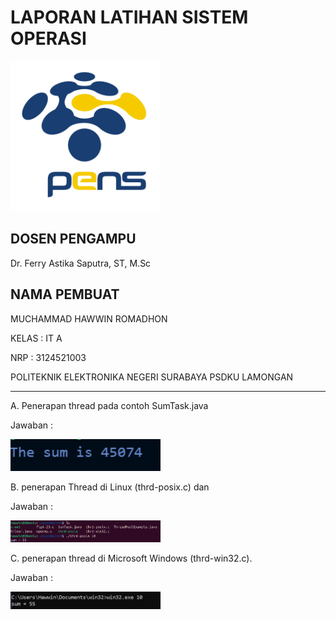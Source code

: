 # LAPORAN LATIHAN SISTEM OPERASI

<img src="pngegg.png" width="240">


## DOSEN PENGAMPU
Dr. Ferry Astika Saputra, ST, M.Sc

## NAMA PEMBUAT
MUCHAMMAD HAWWIN ROMADHON

KELAS : IT A

NRP : 3124521003

POLITEKNIK ELEKTRONIKA NEGERI SURABAYA PSDKU LAMONGAN

---

A. Penerapan thread pada contoh SumTask.java 

Jawaban :

<img src="sumtaskjava.png" width="240">

B. penerapan Thread di Linux (thrd-posix.c) dan 

Jawaban :

<img src="posix.png" width="240">

C. penerapan thread di Microsoft Windows (thrd-win32.c).

Jawaban :

<img src="win32.png" width="240">
